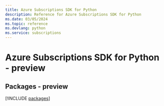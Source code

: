 ```yaml
---
title: Azure Subscriptions SDK for Python
description: Reference for Azure Subscriptions SDK for Python
ms.date: 03/05/2024
ms.topic: reference
ms.devlang: python
ms.service: subscriptions
---
```

# Azure Subscriptions SDK for Python - preview
## Packages - preview
[!INCLUDE [packages](subscriptions-index.md)]